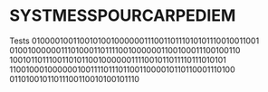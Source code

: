 # SYSTMESSPOURCARPEDIEM
Tests
010000100110010100100000011100110111010101110010011001
010010000001110100011011110010000001100100011100100110
100101101110011010110010000001111001011011110111010101
110010001000000100111101110110011000010110110001110100
01101001011011100110010100101110

